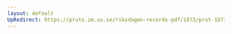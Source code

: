 ```yaml
---
layout: default
UpRedirect: https://pruto.im.uu.se/riksdagen-records-pdf/1873/prot-1873--fk--326/prot-1873--fk--326_018.pdf
---
```

